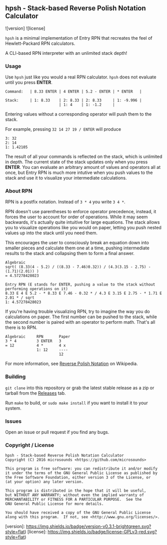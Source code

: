 ## hpsh - Stack-based Reverse Polish Notation Calculator
![version] ![license]

```hpsh``` is a minimal implementation of Entry RPN that recreates the feel of Hewlett-Packard RPN calculators.

A CLI-based RPN interpreter with an unlimited stack depth!

### Usage
Use ```hpsh``` just like you would a real RPN calculator. ```hpsh``` does not evaluate until you press **ENTER**.
```
Command:   | 8.33 ENTER | 4 ENTER | 5.2 - ENTER | * ENTER   |

Stack:     | 1: 8.33    | 2: 8.33 | 2: 8.33     | 1: -9.996 |
                        | 1: 4    | 1: -1.2     |
```
Entering values without a corresponding operator will push them to the stack.

For example, pressing ```32 14 27 19 / ENTER``` will produce
```
3: 32
2: 14
1: 1.42105
```
The result of all your commands is reflected on the stack, which is unlimited in depth.
The current state of the stack updates only when you press **ENTER**.
You can evaluate an arbitrary amount of values and operators all at once, but Entry RPN is much more intutive when you push values to the stack and use it to visualize your intermediate calculations.


### About RPN
RPN is a postfix notation. Instead of ```3 * 4``` you write ```3 4 *```.

RPN doesn't use parentheses to enforce operator precedence, instead, it forces the user to account for order of operations.
While it may seem backwards, it's actually quite intuitive for large equations. The stack allows you to visualize operations like you would on paper, letting you push nested values up into the stack until you need them.

This encourages the user to consciously break an equation down into smaller pieces and calculate them one at a time, pushing intermediate results to the stack and collapsing them to form a final answer.
```
Algebraic
sqrt( (8.33(4 - 5.2) / ((8.33 - 7.46)0.32)) / (4.3(3.15 - 2.75) - (1.71)(2.01)) )
= 4.57278428023

Entry RPN (E stands for ENTER, pushing a value to the stack without performing operations on it)
8.33 E 4 E 5.2 - * 8.33 E 7.46 - 0.32 * / 4.3 E 3.15 E 2.75 - * 1.71 E 2.01 * / sqrt
1: 4.57278428023
```
If you're having trouble visualizing RPN, try to imagine the way you do calculations on paper. 
The first number can be pushed to the stack, while the second number is paired with an operator to perform math.
That's all there is to RPN.
```
Algebraic     RPN       Paper      
3 * 4         3 ENTER   3
= 12          4 *       4 x
              1: 12     ----
                        12
```
For more information, see [Reverse Polish Notation](https://en.wikipedia.org/wiki/Reverse_Polish_notation) on Wikipedia.

### Building
```git clone``` into this repository or grab the latest stable release as a zip or tarball from the [Releases](https://github.com/microsounds/hpsh/releases) tab.

Run ```make``` to build, or ```sudo make install``` if you want to install it to your system.

### Issues
Open an issue or pull request if you find any bugs.

### Copyright / License
```
hpsh - Stack-based Reverse Polish Notation Calculator
Copyright (C) 2016 microsounds <https://github.com/microsounds>

This program is free software: you can redistribute it and/or modify
it under the terms of the GNU General Public License as published by
the Free Software Foundation, either version 3 of the License, or
(at your option) any later version.

This program is distributed in the hope that it will be useful,
but WITHOUT ANY WARRANTY; without even the implied warranty of
MERCHANTABILITY or FITNESS FOR A PARTICULAR PURPOSE.  See the
GNU General Public License for more details.

You should have received a copy of the GNU General Public License
along with this program.  If not, see <http://www.gnu.org/licenses/>.
```

[version]: https://img.shields.io/badge/version-v0.3.1-brightgreen.svg?style=flat)
[license]: https://img.shields.io/badge/license-GPLv3-red.svg?style=flat)
